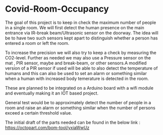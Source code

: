 # Covid-Room-Occupancy
The goal of this project is to keep in check the maximum number of people in a single room.
We will first detect the human presence on the main entrance  via IR-break beam/Ultrasonic sensor on the doorway.
The idea will be to have two such sensors kept apart to distinguish whether a person has entered a room or left the room.

To increase the precision we will also try to keep a check by measuring the CO2-level.
Further as needed we may also use a  Pressure sensor on the mat , PIR sensor,
maybe and break-beam, or other sensors.A modified version of a PIR sensor if used will be able to also detect the temperature 
of humans and this can also be used to set an alarm or something similar when a human with increased body temerature
is detected in the room.

These are planned to be integrated on a Arduino board with a wifi module and eventually making it an IOT based project.

General test would be to approximately detect the number of people in a room and raise an alarm or 
something similar when the number of persons exceed a certain threshold value.

The initial draft of the parts needed can be found in the below link :
https://octopart.com/bom-tool/yxiaWwUz
